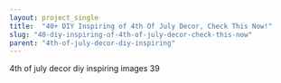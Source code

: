 ```yaml
---
layout: project_single
title:  "40+ DIY Inspiring of 4th Of July Decor, Check This Now!"
slug: "40-diy-inspiring-of-4th-of-july-decor-check-this-now"
parent: "4th-of-july-decor-diy-inspiring"
---
```

4th of july decor diy inspiring images 39